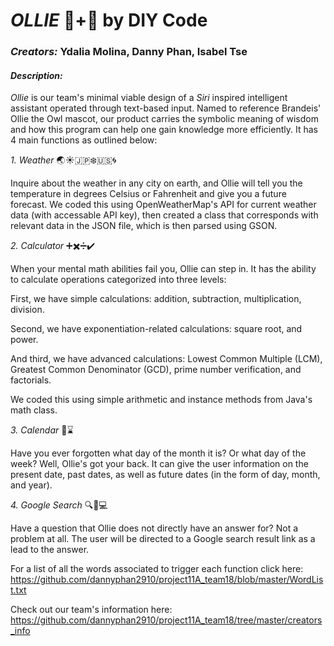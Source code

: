 # **_OLLIE_** 🦉+🤖 by DIY Code

### **_Creators:_** Ydalia Molina, Danny Phan, Isabel Tse 

#### **_Description:_**
*Ollie* is our team's minimal viable design of a *Siri* inspired intelligent assistant operated through text-based input. Named to reference Brandeis' Ollie the Owl mascot, our product carries the symbolic meaning of wisdom and how this program can help one gain knowledge more efficiently.  It has 4 main functions as outlined below:

*1. Weather*
:earth_asia::sunny::jp::snowflake::us::cyclone:

Inquire about the weather in any city on earth, and Ollie will tell you the temperature in degrees Celsius or Fahrenheit and give you a future forecast. We coded this using OpenWeatherMap's API for current weather data (with accessable API key), then created a class that corresponds with relevant data in the JSON file, which is then parsed using GSON.

*2. Calculator*
:heavy_plus_sign::heavy_multiplication_x::heavy_division_sign::heavy_check_mark:

When your mental math abilities fail you, Ollie can step in. It has the ability to calculate operations categorized into three levels:

First, we have simple calculations: addition, subtraction, multiplication, division.

Second, we have exponentiation-related calculations: square root, and power.

And third, we have advanced calculations: Lowest Common Multiple (LCM), Greatest Common Denominator (GCD), prime number
verification, and factorials.

We coded this using simple arithmetic and instance methods from Java's math class.

*3. Calendar*
:date::hourglass:

Have you ever forgotten what day of the month it is? Or what day of the week? Well, Ollie's got your back. It can give the user information on the present date, past dates, as well as future dates (in the form of day, month, and year).

*4. Google Search*
:mag::pencil::computer:

Have a question that Ollie does not directly have an answer for? Not a problem at all. The user will be directed to a Google search result link as a lead to the answer.



For a list of all the words associated to trigger each function click here: https://github.com/dannyphan2910/project11A_team18/blob/master/WordList.txt

Check out our team's information here:
https://github.com/dannyphan2910/project11A_team18/tree/master/creators_info
